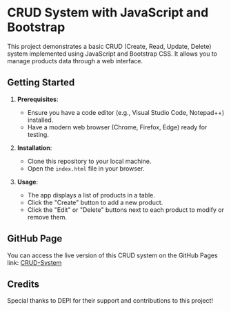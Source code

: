 # CRUD System with JavaScript and Bootstrap

This project demonstrates a basic CRUD (Create, Read, Update, Delete) system implemented using JavaScript and Bootstrap CSS. It allows you to manage products data through a web interface.

## Getting Started

1. **Prerequisites**:
   - Ensure you have a code editor (e.g., Visual Studio Code, Notepad++) installed.
   - Have a modern web browser (Chrome, Firefox, Edge) ready for testing.

2. **Installation**:
   - Clone this repository to your local machine.
   - Open the `index.html` file in your browser.

3. **Usage**:
   - The app displays a list of products in a table.
   - Click the "Create" button to add a new product.
   - Click the "Edit" or "Delete" buttons next to each product to modify or remove them.

## GitHub Page

You can access the live version of this CRUD system on the GitHub Pages link: [CRUD-System](https://haneenakram.github.io/CRUD-System/)

## Credits

Special thanks to DEPI for their support and contributions to this project!
